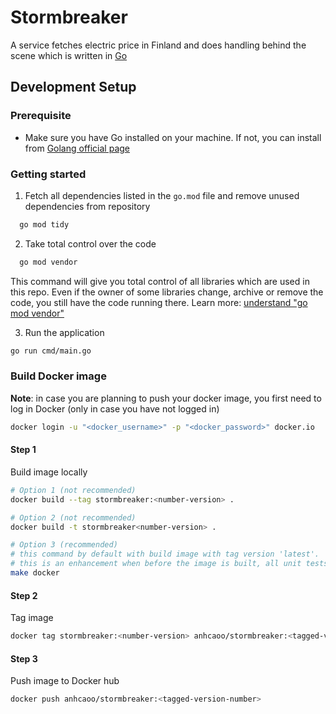 
# Stormbreaker

A service fetches electric price in Finland and does handling behind the scene which is written in [Go](https://go.dev/)

## Development Setup
### Prerequisite
- Make sure you have Go installed on your machine. If not, you can install from [Golang official page](https://go.dev/doc/install) 

### Getting started
1. Fetch all dependencies listed in the `go.mod` file and remove unused dependencies from repository
```bash
  go mod tidy
```

2. Take total control over the code
```bash
  go mod vendor
```    
This command will give you total control of all libraries which are used in this repo. Even if the owner of some libraries change, archive or remove the code, you still have the code running there. Learn more: [understand "go mod vendor"](https://stackoverflow.com/questions/76705408/understanding-go-mod-vendor) 

3. Run the application 
```bash
go run cmd/main.go
```

### Build Docker image

**Note**: in case you are planning to push your docker image, you first need to log in Docker (only in case you have not logged in)

```bash
docker login -u "<docker_username>" -p "<docker_password>" docker.io
```

#### Step 1
Build image locally
```bash
# Option 1 (not recommended)
docker build --tag stormbreaker:<number-version> .

# Option 2 (not recommended)
docker build -t stormbreaker<number-version> .

# Option 3 (recommended)
# this command by default with build image with tag version 'latest'. 
# this is an enhancement when before the image is built, all unit tests will be executed
make docker 
```

#### Step 2
Tag image
```bash
docker tag stormbreaker:<number-version> anhcaoo/stormbreaker:<tagged-version-number> 
```

#### Step 3
Push image to Docker hub
```bash
docker push anhcaoo/stormbreaker:<tagged-version-number> 
```